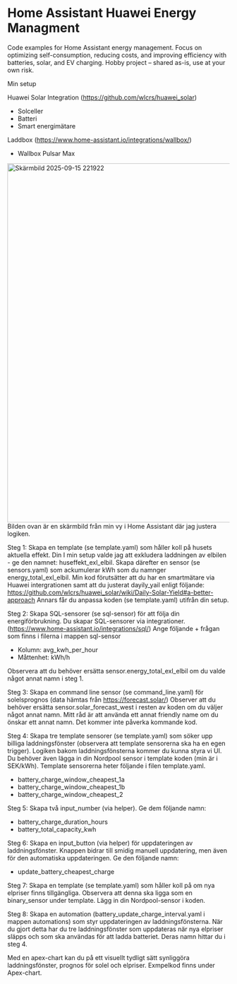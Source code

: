 # Home Assistant Huawei Energy Managment
Code examples for Home Assistant energy management. Focus on optimizing self-consumption, reducing costs, and improving efficiency with batteries, solar, and EV charging. Hobby project – shared as-is, use at your own risk.

Min setup

Huawei Solar Integration (https://github.com/wlcrs/huawei_solar)
- Solceller
- Batteri
- Smart energimätare

Laddbox (https://www.home-assistant.io/integrations/wallbox/)
- Wallbox Pulsar Max 

<img width="1812" height="814" alt="Skärmbild 2025-09-15 221922" src="https://github.com/user-attachments/assets/36321474-aa4d-4384-b6cf-5126dd4b973d" /> Bilden ovan är en skärmbild från min vy i Home Assistant där jag justera logiken. 

Steg 1: Skapa en template (se template.yaml) som håller koll på husets aktuella effekt. Din I min setup valde jag att exkludera laddningen av elbilen  - ge den namnet: huseffekt_exl_elbil. Skapa därefter en sensor (se sensors.yaml) som ackumulerar kWh som du namnger energy_total_exl_elbil. 
Min kod förutsätter att du har en smartmätare via Huawei intergrationen samt att du justerat dayily_yail enligt följande: https://github.com/wlcrs/huawei_solar/wiki/Daily-Solar-Yield#a-better-approach
Annars får du anpassa koden (se template.yaml) utifrån din setup. 

Steg 2: Skapa SQL-sensorer (se sql-sensor) för att följa din energiförbrukning. Du skapar SQL-sensorer via integrationer. (https://www.home-assistant.io/integrations/sql/)
Ange följande + frågan som finns i filerna i mappen sql-sensor
- Kolumn: avg_kwh_per_hour
- Måttenhet: kWh/h

Observera att du behöver ersätta sensor.energy_total_exl_elbil om du valde något annat namn i steg 1. 

Steg 3: Skapa en command line sensor (se command_line.yaml) för solelsprognos (data hämtas från https://forecast.solar/)
Observer att du behöver ersätta sensor.solar_forecast_west i resten av koden om du väljer något annat namn. Mitt råd är att använda ett annat friendly name om du önskar ett annat namn. Det kommer inte påverka kommande kod. 

Steg 4: Skapa tre template sensorer (se template.yaml) som söker upp billiga laddningsfönster (observera att template sensorerna ska ha en egen trigger). Logiken bakom laddningsfönsterna kommer du kunna styra vi UI. Du behöver även lägga in din Nordpool sensor i template koden (min är i SEK/kWh). Template sensorerna heter följande i filen template.yaml.
- battery_charge_window_cheapest_1a
- battery_charge_window_cheapest_1b
- battery_charge_window_cheapest_2

Steg 5: Skapa två input_number (via helper). Ge dem följande namn:
- battery_charge_duration_hours
- battery_total_capacity_kwh

Steg 6: Skapa en input_button (via helper) för uppdateringen av laddningsfönster. Knappen bidrar till smidig manuell uppdatering, men även för den automatiska uppdateringen. Ge den följande namn: 
- update_battery_cheapest_charge

Steg 7: Skapa en template (se template.yaml) som håller koll på om nya elpriser finns tillgängliga. Observera att denna ska ligga som en binary_sensor under template. Lägg in din Nordpool-sensor i koden. 

Steg 8: Skapa en automation (battery_update_charge_interval.yaml i mappen automations) som styr uppdateringen av laddningsfönsterna. När du gjort detta har du tre laddningsfönster som uppdateras när nya elpriser släpps och som ska användas för att ladda batteriet. Deras namn hittar du i steg 4. 

Med en apex-chart kan du på ett visuellt tydligt sätt synliggöra laddningsfönster, prognos för solel och elpriser. Exmpelkod finns under Apex-chart. 
